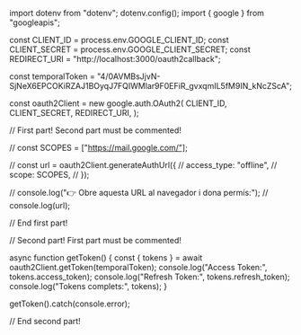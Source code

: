import dotenv from "dotenv";
dotenv.config();
import { google } from "googleapis";

const CLIENT_ID = process.env.GOOGLE_CLIENT_ID;
const CLIENT_SECRET = process.env.GOOGLE_CLIENT_SECRET;
const REDIRECT_URI = "http://localhost:3000/oauth2callback";

const temporalToken =
	"4/0AVMBsJjvN-SjNeX6EPCOKiRZAJ1BOyqJ7FQIWMlar9F0EFiR_gvxqmIL5fM9IN_kNcZScA";

const oauth2Client = new google.auth.OAuth2(
	CLIENT_ID,
	CLIENT_SECRET,
	REDIRECT_URI,
);

// First part! Second part must be commented!

// const SCOPES = ["https://mail.google.com/"];

// const url = oauth2Client.generateAuthUrl({
// 	access_type: "offline",
// 	scope: SCOPES,
// });

// console.log("👉 Obre aquesta URL al navegador i dona permís:");
// console.log(url);

// End first part!

// Second part! First part must be commented!

async function getToken() {
	const { tokens } = await oauth2Client.getToken(temporalToken);
	console.log("Access Token:", tokens.access_token);
	console.log("Refresh Token:", tokens.refresh_token);
	console.log("Tokens complets:", tokens);
}

getToken().catch(console.error);

// End second part!
